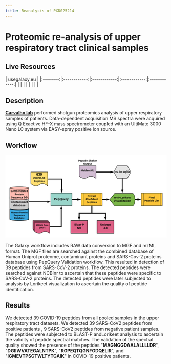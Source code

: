 ```yaml
---
title: Reanalysis of PXD025214
---
```


# Proteomic re-analysis of upper respiratory tract clinical samples 

## Live Resources

| usegalaxy.eu |
|:--------:|:------------:|:------------:|:------------:|:------------:|
| <FlatShield label="Input data" message="view" href="https://usegalaxy.eu/u/subina/h/pxd025214-positive-and-negative-input-samples " alt="Raw data" /> |
| <FlatShield label="PXD025214 Positive sample history" message="view" href="https://usegalaxy.eu/u/arajczewski/h/pxd025214-positive-samples-07april2021" alt="Galaxy history" /> |
| <FlatShield label="PXD025214 Negative samplehistory" message="view" href="https://usegalaxy.eu/u/arajczewski/h/pxd025214-negative-samples-07april2021" alt="Galaxy history" /> |
| <FlatShield label="workflow" message="run" href="https://usegalaxy.eu/u/arajczewski/w/covid19-pepquery-validation-07april2021" /> |


## Description

**[Carvalho lab](http://proteomecentral.proteomexchange.org/cgi/GetDataset?ID=PXD025214)** performed shotgun proteomics analysis of upper respiratory samples of patients.
Data-dependent acquisition MS spectra were acquired using Q Exactive HF-X mass spectrometer coupled with an UltiMate 3000 Nano LC system via EASY-spray positive ion source. 


## Workflow

![](./../img/wfVal.png)

The Galaxy workflow includes RAW data conversion to MGF and mzML format. The MGF files are searched against the combined database of 
Human Uniprot proteome, contaminant proteins and SARS-Cov-2 proteins database using PepQuery Validation workflow. This resulted in detection of 39 peptides from SARS-CoV-2 proteins. The detected peptides were searched against NCBInr to ascertain that these peptides were specific to SARS-CoV-2 proteins. 
The detected peptides were later subjected to analysis by Lorikeet visualization to ascertain the quality of peptide identification. 


## Results

We detected 39 COVID-19 peptides from all pooled samples in the upper respiratory tract datasets. We detected 39 SARS-CoV2 peptides from positive patients , 9 SARS-CoV2 peptides from negative patient samples. The peptides were subjected to BLAST-P andLorikeet analysis to ascertain the validity of peptide spectral matches. The validation of the spectral quality showed the presence of the peptides "**MAGNGGDAALALLLLDR**", "**DGIIWVATEGALNTPK**", "**RGPEQTQGNFGDQELIR**", and "**IGMEVTPSGTWLTYTGAIK**" in COVID-19 positive patients.



